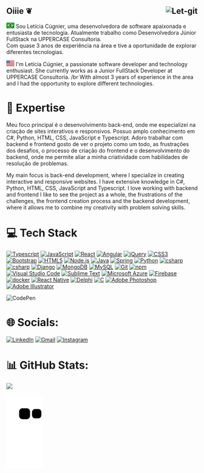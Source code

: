 ## Oiiie ❦   <img align="right" alt="Let-git" src="https://i.picasion.com/pic91/1cb058e7b5e538cdf66ad67ed078d53f.gif">


<img src='flags/BR.png?raw=true' width='21' height='15'> Sou Letícia Cúgnier, uma desenvolvedora de software apaixonada e entusiasta de tecnologia. Atualmente trabalho como Desenvolvedora Júnior FullStack na UPPERCASE Consultoria. </br>
Com quase 3 anos de experiência na área e tive a oportunidade de explorar diferentes tecnologias.

<img src='flags/US.png?raw=true' width='21' height='15'> I'm Letícia Cúgnier, a passionate software developer and technology enthusiast. She currently works as a Junior FullStack Developer at UPPERCASE Consultoria. /br
With almost 3 years of experience in the area and I had the opportunity to explore different technologies.

# 🚀 Expertise
Meu foco principal é o desenvolvimento back-end, onde me especializei na criação de sites interativos e responsivos. Possuo amplo conhecimento em C#, Python, HTML, CSS, JavaScript e Typescript.
Adoro trabalhar com backend e frontend gosto de ver o projeto como um todo, as frustrações dos desafios, o processo de criação do frontend e o desenvolvimento do backend, onde me permite aliar a minha criatividade com habilidades de resolução de problemas.

My main focus is back-end development, where I specialize in creating interactive and responsive websites. I have extensive knowledge in C#, Python, HTML, CSS, JavaScript and Typescript.
I love working with backend and frontend I like to see the project as a whole, the frustrations of the challenges, the frontend creation process and the backend development, where it allows me to combine my creativity with problem solving skills.

# 💻 Tech Stack

<a href="https://www.typescriptlang.org/" title="Typescript"><img src="https://github.com/get-icon/geticon/raw/master/icons/typescript-icon.svg" alt="Typescript" width="30px" height="40px"></a>
<a href="https://developer.mozilla.org/en-US/docs/Web/JavaScript" title="JavaScript"><img src="https://github.com/get-icon/geticon/raw/master/icons/javascript.svg" alt="JavaScript" width="30px" height="40px"></a>
<a href="https://reactjs.org/" title="React"><img src="https://github.com/get-icon/geticon/raw/master/icons/react.svg" alt="React" width="30px" height="40px"></a>
<a href="https://angular.io/" title="Angular"><img src="https://github.com/get-icon/geticon/raw/master/icons/angular-icon.svg" alt="Angular" width="30px" height="40px"></a>
<a href="https://jquery.com/" title="jQuery"><img src="https://github.com/get-icon/geticon/raw/master/icons/jquery-icon.svg" alt="jQuery" width="30px" height="40px"></a>
<a href="https://www.w3.org/TR/CSS/" title="CSS3"><img src="https://github.com/get-icon/geticon/raw/master/icons/css-3.svg" alt="CSS3" width="30px" height="40px"></a>
<a href="https://getbootstrap.com/" title="Bootstrap"><img src="https://github.com/get-icon/geticon/raw/master/icons/bootstrap.svg" alt="Bootstrap" width="30px" height="40px"></a>
<a href="https://www.w3.org/TR/html5/" title="HTML5"><img src="https://github.com/get-icon/geticon/raw/master/icons/html-5.svg" alt="HTML5" width="30px" height="40px"></a>
<a href="https://nodejs.org/" title="Node.js"><img src="https://github.com/get-icon/geticon/raw/master/icons/nodejs-icon.svg" alt="Node.js" width="30px" height="40px"></a>
<a href="https://www.java.com/" title="Java"><img src="https://github.com/get-icon/geticon/raw/master/icons/java.svg" alt="Java" width="30px" height="40px"></a>
<a href="https://spring.io/" title="Spring"><img src="https://github.com/get-icon/geticon/raw/master/icons/spring.svg" alt="Spring" width="30px" height="40px"></a>
<a href="https://www.python.org/" title="Python"><img src="https://github.com/get-icon/geticon/raw/master/icons/python.svg" alt="Python" width="30px" height="40px"></a>
<a href="https://learn.microsoft.com/pt-br/visualstudio/get-started/csharp/?view=vs-2022" title="csharp"><img src="https://cdn.jsdelivr.net/gh/devicons/devicon/icons/csharp/csharp-line.svg" alt="csharp" width="30px" height="40px"></a>
<a href="https://dotnet.microsoft.com/" title="csharp"><img src="https://cdn.jsdelivr.net/gh/devicons/devicon/icons/dotnetcore/dotnetcore-original.svg" alt="csharp" width="30px" height="40px"></a>
<a href="https://www.djangoproject.com/" title="Django"><img src="https://github.com/get-icon/geticon/raw/master/icons/django.svg" alt="Django" width="30px" height="40px"></a>
<a href="https://www.mongodb.org/" title="MongoDB"><img src="https://github.com/get-icon/geticon/raw/master/icons/mongodb-icon.svg" alt="MongoDB" width="30px" height="40px"></a>
<a href="https://dev.mysql.com/" title="MySQL"><img src="https://github.com/get-icon/geticon/raw/master/icons/mysql.svg" alt="MySQL" width="30px" height="40px"></a>
<a href="https://git-scm.com/" title="Git"><img src="https://github.com/get-icon/geticon/raw/master/icons/git-icon.svg" alt="Git" width="30px" height="40px"></a>
<a href="https://www.npmjs.com/" title="npm"><img src="https://github.com/get-icon/geticon/raw/master/icons/npm.svg" alt="npm" width="30px" height="40px"></a>
<a href="https://code.visualstudio.com/" title="Visual Studio Code"><img src="https://github.com/get-icon/geticon/raw/master/icons/visual-studio-code.svg" alt="Visual Studio Code" width="30px" height="40px"></a>
<a href="https://www.sublimetext.com/" title="Sublime Text"><img src="https://github.com/get-icon/geticon/raw/master/icons/sublime-text.svg" alt="Sublime Text" width="30px" height="40px"></a>
<a href="https://azure.microsoft.com/" title="Microsoft Azure"><img src="https://github.com/get-icon/geticon/raw/master/icons/azure-icon.svg" alt="Microsoft Azure" width="30px" height="40px"></a>
<a href="https://www.firebase.com/" title="Firebase"><img src="https://github.com/get-icon/geticon/raw/master/icons/firebase.svg" alt="Firebase" width="30px" height="40px"></a>
<a href="https://www.docker.com/" title="docker"><img src="https://github.com/get-icon/geticon/raw/master/icons/docker-icon.svg" alt="docker" width="30px" height="40px"></a>
<a href="https://reactnative.dev/" title="React Native"><img src="https://github.com/get-icon/geticon/raw/master/icons/react.svg" alt="React Native" width="30px" height="40px"></a>
<a href="https://www.embarcadero.com/products/delphi" title="Delphi"><img src="https://github.com/get-icon/geticon/raw/master/icons/delphi.svg" alt="Delphi" width="30px" height="40px"></a>
<a href="https://en.wikipedia.org/wiki/C_(programming_language)" title="C"><img src="https://github.com/get-icon/geticon/raw/master/icons/c.svg" alt="C" width="30px" height="40px"></a>
<a href="https://www.adobe.com/products/photoshop.html" title="Adobe Photoshop"><img src="https://github.com/get-icon/geticon/raw/master/icons/adobe-photoshop.svg" alt="Adobe Photoshop" width="30px" height="40px"></a>
<a href="https://www.adobe.com/products/illustrator.html" title="Adobe Illustrator"><img src="https://github.com/get-icon/geticon/raw/master/icons/adobe-illustrator.svg" alt="Adobe Illustrator" width="30px" height="40px"></a>

![CodePen](https://img.shields.io/badge/CodePen-white?style=for-the-badge&logo=codepen&logoColor=black)
  # 🌐 Socials:
 [![LinkedIn](https://img.shields.io/badge/linkedin-%230077B5.svg?style=for-the-badge&logo=linkedin&logoColor=white)](https://www.linkedin.com/in/leticiacugnier/)
 [![Gmail](https://img.shields.io/badge/Gmail-D14836?style=for-the-badge&logo=gmail&logoColor=white)](mailto:contato.leticiacugnier@gmail.com)
 [![Instagram](https://img.shields.io/badge/Instagram-%23E4405F.svg?style=for-the-badge&logo=Instagram&logoColor=white)](https://www.instagram.com/fumbling182)
 # 📊 GitHub Stats:
 <picture>
  <source
    srcset="https://github-readme-stats.vercel.app/api?username=LeticiaCugnier&rank_icon=github&show_icons=true&theme=dark"
    media="(prefers-color-scheme: dark)"
  />
   <img src="https://github-readme-stats.vercel.app/api?username=LeticiaCugnier&rank_icon=github&show_icons=true" />
 </picture>
 
![Snake animation](https://github.com/rafaballerini/rafaballerini/blob/output/github-contribution-grid-snake.svg)

